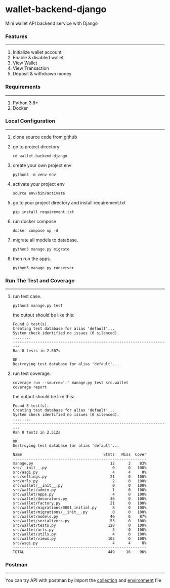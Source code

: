 # wallet-backend-django
Mini wallet API backend service with Django

### Features
<hr>

1. Initialize wallet account
2. Enable & disabled wallet
3. View Wallet
4. View Transaction
5. Deposit & withdrawn money

### Requirements
<hr>

1. Python 3.8+
2. Docker

### Local Configuration
<hr>

1. clone source code from github

2. go to project directory

   ```shell
   cd wallet-backend-django
   ```

3. create your own project env
   ```shell
   python3 -m venv env
   ```

4. activate your project env
   ``` shell
   source env/bin/activate
   ```

5. go to your project directory and install requirement.txt

   ```shell
   pip install requirement.txt
   ```
   
6. run docker compose

   ```shell
   docker compose up -d
   ```

7. migrate all models to database.

   ```shell
   python3 manage.py migrate
   ```
   
8. then run the apps.
   ```shell
   python3 manage.py runserver
   ```

### Run The Test and Coverage
<hr>

1. run test case.
   ```shell
   python3 manage.py test
   ```
   
   the output should be like this:
   ```shell
   Found 8 test(s).
   Creating test database for alias 'default'...
   System check identified no issues (0 silenced).
   ........
   ----------------------------------------------------------------------
   Ran 8 tests in 2.507s
   
   OK
   Destroying test database for alias 'default'...
   ```
   
2. run test coverage.
   ```shell
   coverage run --source='.' manage.py test src.wallet
   coverage report
   ```
   
   the output should be like this:
   ```shell
   Found 8 test(s).
   Creating test database for alias 'default'...
   System check identified no issues (0 silenced).
   ........
   ----------------------------------------------------------------------
   Ran 8 tests in 2.512s
   
   OK
   Destroying test database for alias 'default'...
   
   Name                                    Stmts   Miss  Cover
   -----------------------------------------------------------
   manage.py                                  12      2    83%
   src/__init__.py                             0      0   100%
   src/asgi.py                                 4      4     0%
   src/settings.py                            21      0   100%
   src/urls.py                                 2      0   100%
   src/wallet/__init__.py                      0      0   100%
   src/wallet/admin.py                         1      0   100%
   src/wallet/apps.py                          4      0   100%
   src/wallet/decorators.py                   36      0   100%
   src/wallet/factory.py                      21      0   100%
   src/wallet/migrations/0001_initial.py       8      0   100%
   src/wallet/migrations/__init__.py           0      0   100%
   src/wallet/models.py                       46      6    87%
   src/wallet/serializers.py                  53      0   100%
   src/wallet/tests.py                       128      0   100%
   src/wallet/urls.py                          3      0   100%
   src/wallet/utils.py                         4      0   100%
   src/wallet/views.py                       102      0   100%
   src/wsgi.py                                 4      4     0%
   -----------------------------------------------------------
   TOTAL                                     449     16    96%
   ```
### Postman
<hr>

You can try API with postman by import the [collection](Wallet.postman_collection.json) and [environment](Wallet.postman_environment.json) file
